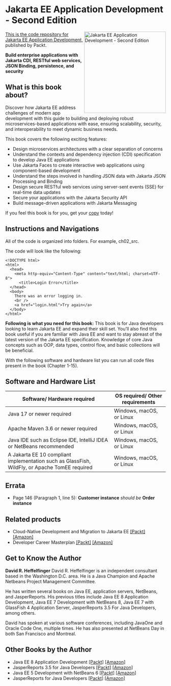 # Jakarta EE Application Development - Second Edition

<a href="https://www.packtpub.com/product/jakarta-ee-application-development-second-edition/9781835085264"> <img src="https://content.packt.com/B21231/cover_image_small.jpg" alt="Jakarta EE Application Development - Second Edition" itemprop="url" height="256px" align="right">

This is the code repository for [Jakarta EE Application Development](https://www.packtpub.com/product/jakarta-ee-application-development-second-edition/9781835085264), published by Packt.

**Build enterprise applications with Jakarta CDI, RESTful web services, JSON Binding, persistence, and security**

## What is this book about?
Discover how Jakarta EE address challenges of modern app development with this guide to building and deploying robust microservices-based applications with ease, ensuring scalability, security, and interoperability to meet dynamic business needs.

This book covers the following exciting features:
* Design microservices architectures with a clear separation of concerns
* Understand the contexts and dependency injection (CDI) specification to develop Java EE applications
* Use Jakarta Faces to create interactive web applications using component-based development
* Understand the steps involved in handling JSON data with Jakarta JSON Processing and Binding
* Design secure RESTful web services using server-sent events (SSE) for real-time data updates
* Secure your applications with the Jakarta Security API
* Build message-driven applications with Jakarta Messaging

If you feel this book is for you, get your [copy](https://a.co/d/73oVIRc) today!

## Instructions and Navigations

All of the code is organized into folders. For example, ch02_src.

The code will look like the following:

```
<!DOCTYPE html>
<html>
  <head>
    <meta http-equiv="Content-Type" content="text/html; charset=UTF-8">
      <title>Login Error</title>
  </head>
  <body>
    There was an error logging in.
    <br />
    <a href="login.html">Try again</a>
  </body>
</html>
```

**Following is what you need for this book:**
This book is for Java developers looking to learn Jakarta EE and expand their skill set. You’ll also find this book useful if you are familiar with Java EE and want to stay abreast of the latest version of the Jakarta EE specification. Knowledge of core Java concepts such as OOP, data types, control flow, and basic collections will be beneficial.

With the following software and hardware list you can run all code files present in the book (Chapter 1-15).

## Software and Hardware List
| Software/ Hardware required | OS required/ Other requirements |
| ------------------------------------ | ----------------------------------- |
| Java 17 or newer required | Windows, macOS, or Linux |
| Apache Maven 3.6 or newer required | Windows, macOS, or Linux |
| Java IDE such as Eclipse IDE, IntelliJ IDEA or NetBeans recommended | Windows, macOS, or Linux |
| A Jakarta EE 10 compliant implementation such as GlassFish, WildFly, or Apache TomEE required | Windows, macOS, or Linux |

## Errata
* Page 146 (Paragraph 1, line 5): **Customer instance** _should be_ **Order instance**

## Related products
* Cloud-Native Development and Migration to Jakarta EE [[Packt]](https://www.packtpub.com/product/cloud-native-development-and-migration-to-jakarta-ee/9781837639625) [[Amazon]](https://a.co/d/46nuKqW)
* Developer Career Masterplan [[Packt]](https://www.packtpub.com/product/developer-career-masterplan/9781801818704) [[Amazon]](https://a.co/d/1JhgDOe)

## Get to Know the Author
**David R. Heffelfinger**
David R. Heffelfinger is an independent consultant based in the Washington D.C. area. He is a Java Champion and Apache Netbeans Project Management Committee.

He has written several books on Java EE, application servers, NetBeans, and JasperReports. His previous titles include Java EE 8 Application Development, Java EE 7 Development with NetBeans 8, Java EE 7 with GlassFish 4 Application Server, JasperReports 3.5 For Java Developers, among others.

David has spoken at various software conferences, including JavaOne and Oracle Code One, multiple times. He has also presented at NetBeans Day in both San Francisco and Montreal.

## Other Books by the Author
* Java EE 8 Application Development [[Packt]](https://www.packtpub.com/product/java-ee-8-application-development/9781788293679) [[Amazon]](https://a.co/d/0orEPdM)
* JasperReports 3.5 for Java Developers [[Packt]](https://www.packtpub.com/product/jasperreports-35-for-java-developers/9781847198082) [[Amazon]](https://a.co/d/7s0O8CK)
* Java EE 5 Development with NetBeans 6 [[Packt]](https://www.packtpub.com/product/java-ee-5-development-with-netbeans-6/9781847195463) [[Amazon]](https://a.co/d/fW2aa6F)
* JasperReports for Java Developers [[Packt]](https://www.packtpub.com/product/jasperreports-for-java-developers/9781904811909) [[Amazon]](https://a.co/d/0gz7WTT)



